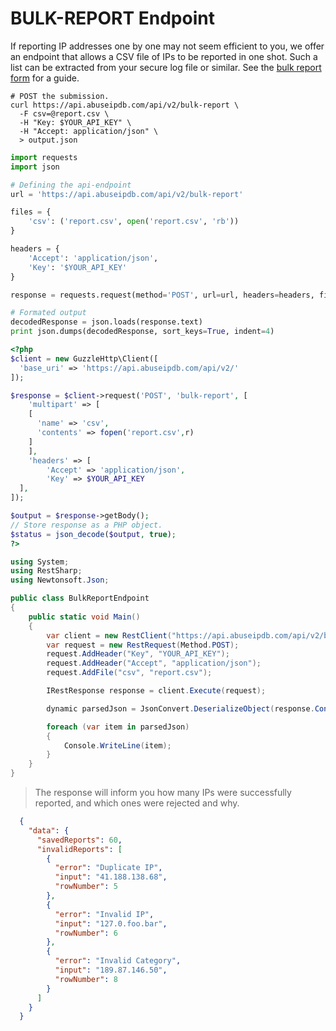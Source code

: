 # BULK-REPORT Endpoint

If reporting IP addresses one by one may not seem efficient to you, we offer an endpoint that allows a CSV file of IPs to be reported in one shot. Such a list can be extracted from your secure log file or similar. See the [bulk report form](https://www.abuseipdb.com/bulk-report) for a guide.

```shell
# POST the submission.
curl https://api.abuseipdb.com/api/v2/bulk-report \
  -F csv=@report.csv \
  -H "Key: $YOUR_API_KEY" \
  -H "Accept: application/json" \
  > output.json
```

```python
import requests
import json

# Defining the api-endpoint
url = 'https://api.abuseipdb.com/api/v2/bulk-report'

files = {
    'csv': ('report.csv', open('report.csv', 'rb'))
}

headers = {
    'Accept': 'application/json',
    'Key': '$YOUR_API_KEY'
}

response = requests.request(method='POST', url=url, headers=headers, files=files)

# Formated output
decodedResponse = json.loads(response.text)
print json.dumps(decodedResponse, sort_keys=True, indent=4)
```

```php
<?php
$client = new GuzzleHttp\Client([
  'base_uri' => 'https://api.abuseipdb.com/api/v2/'
]);

$response = $client->request('POST', 'bulk-report', [
	'multipart' => [
    [
      'name' => 'csv',
      'contents' => fopen('report.csv',r)
    ]
	],
	'headers' => [
		'Accept' => 'application/json',
		'Key' => $YOUR_API_KEY
  ],
]);

$output = $response->getBody();
// Store response as a PHP object.
$status = json_decode($output, true);
?>
```

```csharp
using System;
using RestSharp;
using Newtonsoft.Json;

public class BulkReportEndpoint
{
    public static void Main()
    {
        var client = new RestClient("https://api.abuseipdb.com/api/v2/bulk-report");
        var request = new RestRequest(Method.POST);
        request.AddHeader("Key", "YOUR_API_KEY");
        request.AddHeader("Accept", "application/json");
        request.AddFile("csv", "report.csv");

        IRestResponse response = client.Execute(request);

        dynamic parsedJson = JsonConvert.DeserializeObject(response.Content);

        foreach (var item in parsedJson)
        {
            Console.WriteLine(item);
        }
    }
}
```
> The response will inform you how many IPs were successfully reported, and which ones were rejected and why.

```json
  {
    "data": {
      "savedReports": 60,
      "invalidReports": [
        {
          "error": "Duplicate IP",
          "input": "41.188.138.68",
          "rowNumber": 5
        },
        {
          "error": "Invalid IP",
          "input": "127.0.foo.bar",
          "rowNumber": 6
        },
        {
          "error": "Invalid Category",
          "input": "189.87.146.50",
          "rowNumber": 8
        }
      ]
    }
  }
```

